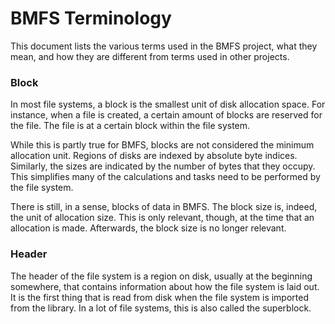 BMFS Terminology
================

This document lists the various terms used in the BMFS project, what they mean, and how they are different from terms used in other projects.

### Block

In most file systems, a block is the smallest unit of disk allocation space.
For instance, when a file is created, a certain amount of blocks are reserved for the file.
The file is at a certain block within the file system.

While this is partly true for BMFS, blocks are not considered the minimum allocation unit.
Regions of disks are indexed by absolute byte indices. Similarly, the sizes are indicated
by the number of bytes that they occupy. This simplifies many of the calculations and tasks
need to be performed by the file system.

There is still, in a sense, blocks of data in BMFS. The block size is, indeed, the unit of
allocation size. This is only relevant, though, at the time that an allocation is made.
Afterwards, the block size is no longer relevant.

### Header

The header of the file system is a region on disk, usually at the beginning somewhere,
that contains information about how the file system is laid out. It is the first thing
that is read from disk when the file system is imported from the library. In a lot of
file systems, this is also called the superblock.

